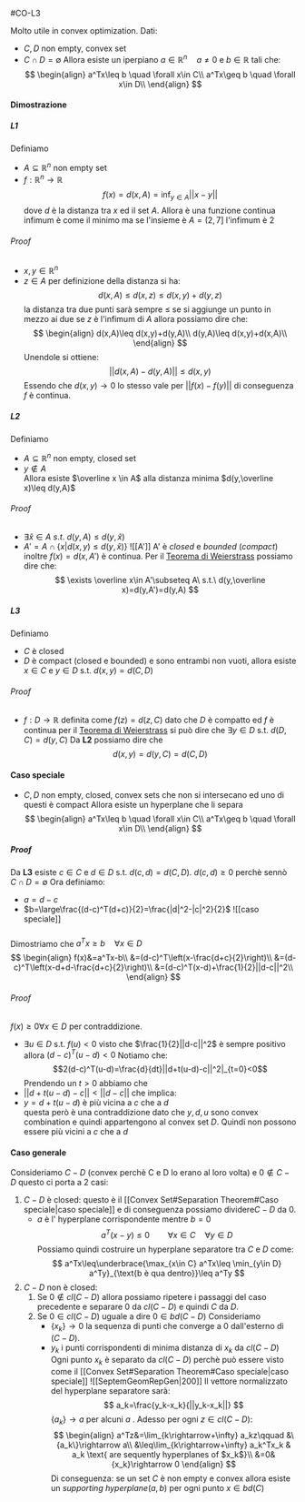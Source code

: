 #CO-L3


Molto utile in convex optimization.
Dati:
- $C, D$  non empty, convex set
- $C\cap D=\emptyset$ 
Allora esiste un iperpiano $a\in \mathbb{R}^n\quad a\neq 0$ e $b\in \mathbb{R}$  tali che:
$$
\begin{align}
a^Tx\leq b \quad \forall x\in C\\
a^Tx\geq b \quad \forall x\in D\\
\end{align}
$$
#### Dimostrazione
##### L1
Definiamo
- $A\subseteq\mathbb{R}^n$ non empty set
- $f:\mathbb{R}^n\rightarrow \mathbb{R}$
$$
f(x)=d(x,A)=\inf_{y\in A}||x-y||
$$
dove $d$ è la distanza tra $x$ ed il set $A$. Allora è una funzione continua
	infimum è come il minimo ma se l'insieme è $A=(2,7]$ l'infimum è  2
###### Proof
- $x,y\in \mathbb{R}^n$ 
- $z\in A$ 
per definizione della distanza si ha:$$d(x,A)\leq d(x,z)\leq d(x,y)+d(y,z)$$
	la distanza tra due punti sarà sempre $\leq$ se si aggiunge un punto in mezzo ai due
se $z$ è l'infimum di $A$ allora possiamo dire che:
$$
\begin{align}
d(x,A)\leq d(x,y)+d(y,A)\\
d(y,A)\leq d(x,y)+d(x,A)\\
\end{align}
$$
Unendole si ottiene:
$$
||d(x,A)-d(y,A)||\leq d(x,y)
$$
Essendo che $d(x,y)\rightarrow 0$  lo stesso vale per $||f(x)-f(y)||$ di conseguenza $f$ è continua.
##### L2
Definiamo
- $A\subseteq \mathbb R^n$ non empty, closed set
- $y\notin A$  
Allora esiste $\overline x \in A$ alla distanza minima    $d(y,\overline x)\leq d(y,A)$
###### Proof
- $\exists \hat x\in A\ s.t.\ d(y,A)\leq d(y,\hat x)$ 
- $A'=A\cap\{x| d(x,y)\leq d(y,\hat x)\}$
	![[A']]
A' è *closed* e *bounded* (*compact*) inoltre $f(x)=d(x,A')$ è continua.
Per il [Teorema di Weierstrass](Theorem%20(Weierstrass).md#Weierstrass)  possiamo dire che:
$$
\exists \overline x\in A'\subseteq A\ s.t.\ d(y,\overline x)=d(y,A')=d(y,A)
$$
##### L3
Definiamo
- $C$ è closed
- $D$ è compact (closed e bounded)
e sono entrambi non vuoti, allora esiste $x\in C$ e $y\in D$ s.t. $d(x,y)=d(C,D)$
###### Proof
- $f:D\rightarrow\mathbb R$ definita come $f(z)=d(z,C)$ 
dato che $D$ è compatto ed $f$ è continua per il [Teorema di Weierstrass](Theorem%20(Weierstrass).md#Weierstrass)  si può dire che 
$\exists y\in D$ s.t. $d(D,C)=d(y,C)$ 
Da **L2** possiamo dire che 
$$
d(x,y)=d(y,C)=d(C,D)
$$

#### Caso speciale
- $C,D$ non empty, closed, convex sets che non si intersecano ed uno di questi è compact
Allora esiste un hyperplane che li separa
$$
\begin{align}
a^Tx\leq b \quad \forall x\in C\\
a^Tx\geq b \quad \forall x\in D\\
\end{align}
$$
##### Proof
Da **L3** esiste $c\in C$ e $d\in D$ s.t. $d(c,d)=d(C,D)$.
	$d(c,d)\geq 0$ perchè sennò $C\cap D=\emptyset$ 
Ora definiamo:
- $a=d-c$
- $b=\large\frac{(d-c)^T(d+c)}{2}=\frac{|d|^2-|c|^2}{2}$ 
![[caso speciale]]
#####
Dimostriamo che $a^Tx\geq b \quad \forall x\in D$
$$
\begin{align}
f(x)&=a^Tx-b\\
&=(d-c)^T\left(x-\frac{d+c}{2}\right)\\
&=(d-c)^T\left(x-d+d-\frac{d+c}{2}\right)\\
&=(d-c)^T(x-d)+\frac{1}{2}||d-c||^2\\
\end{align}
$$

###### Proof
 $f(x)\geq0\forall x\in D$ per contraddizione.
- $\exists u\in D$ s.t. $f(u)<0$ 
visto che $\frac{1}{2}||d-c||^2$ è sempre positivo allora $(d-c)^T(u-d)<0$ 
Notiamo che:
$$2(d-c)^T(u-d)=\frac{d}{dt}||d+t(u-d)-c||^2|_{t=0}<0$$
Prendendo un $t>0$ abbiamo che 
- $||d+t(u-d)-c||<||d-c||$ 
che implica:   
- $y=d+t(u-d)$ è più vicina a $c$ che a $d$  
questa però è una contraddizione dato che $y,d,u$ sono convex combination e quindi appartengono al convex set $D$. Quindi non possono essere più vicini a $c$ che a $d$ 

#### Caso generale
Consideriamo $C-D$ (convex perchè C e D lo erano al loro volta) e $0\notin C-D$ 
questo ci porta a 2 casi:
1. $C-D$ è closed: 
	questo è il [[Convex Set#Separation Theorem#Caso speciale|caso speciale]] e di conseguenza possiamo dividere$C-D$ da $0$.
	- $a$ è l' hyperplane corrispondente  mentre $b=0$ 
	$$
	a^T(x-y)\leq0\qquad \forall x\in C \quad\forall y\in D
	$$
	Possiamo quindi costruire un hyperplane separatore tra $C$ e $D$  come:
	$$
	a^Tx\leq\underbrace{\max_{x\in C} a^Tx\leq \min_{y\in D} a^Ty}_{\text{b è qua dentro}}\leq a^Ty
	$$
2. $C-D$ non è closed: 
	1. Se $0\notin cl(C-D)$  allora possiamo ripetere i passaggi del caso precedente e separare $0$ da $cl(C-D)$ e quindi $C$ da $D$.
	2. Se $0\in cl(C-D)$ uguale a dire $0\in bd(C-D)$
		Consideriamo
		- $\{x_k\}\rightarrow 0$   la sequenza di punti che converge a $0$ dall'esterno di $(C- D)$.  
		- ${y_k}$ i punti corrispondenti di minima distanza di $x_k$ da $cl(C-D)$
		Ogni punto $x_k$ è separato da $cl(C-D)$ perchè può essere visto come il [[Convex Set#Separation Theorem#Caso speciale|caso speciale]] 
		![[SeptemGeomRepGen|200]]
		Il vettore normalizzato del hyperplane separatore sarà:
		$$
		a_k=\frac{y_k-x_k}{||y_k-x_k||}
		$$
		$\{a_k\}\rightarrow a$  per alcuni $a$ . 
		Adesso per ogni $z\in cl(C-D)$:
		$$
		\begin{align}
		a^Tz&=\lim_{k\rightarrow+\infty} a_kz\qquad &\{a_k\}\rightarrow a\\
		&\leq\lim_{k\rightarrow+\infty} a_k^Tx_k & a_k \text{ are sequently hyperplanes of $x_k$}\\
		&=0&{x_k}\rightarrow 0
		\end{align}
		$$
		Di conseguenza:
		se un set $C$ è non empty e convex allora esiste un *supporting hyperplane*$(a,b)$ per ogni punto $x\in bd(C)$ 

